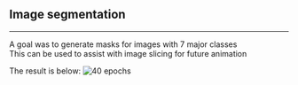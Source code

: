## Image segmentation
---

A goal was to generate masks for images with 7 major classes  
This can be used to assist with image slicing for future animation  


The result is below:
![40 epochs](https://github.com/NataliaCH702/Portfolio_DS/assets/168647142/b13db2eb-48b4-432a-be27-eae3f2e31b9a)
